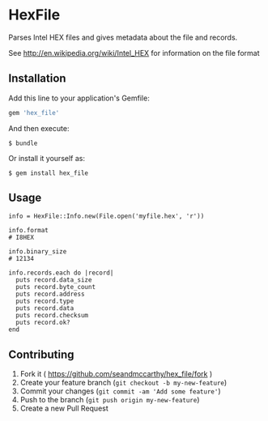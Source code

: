 # HexFile

Parses Intel HEX files and gives metadata about the file and records.

See http://en.wikipedia.org/wiki/Intel_HEX for information on the file format

## Installation

Add this line to your application's Gemfile:

```ruby
gem 'hex_file'
```

And then execute:

    $ bundle

Or install it yourself as:

    $ gem install hex_file

## Usage

    info = HexFile::Info.new(File.open('myfile.hex', 'r'))

    info.format
    # I8HEX

    info.binary_size
    # 12134

    info.records.each do |record|
      puts record.data_size
      puts record.byte_count
      puts record.address
      puts record.type
      puts record.data
      puts record.checksum
      puts record.ok?
    end

## Contributing

1. Fork it ( https://github.com/seandmccarthy/hex_file/fork )
2. Create your feature branch (`git checkout -b my-new-feature`)
3. Commit your changes (`git commit -am 'Add some feature'`)
4. Push to the branch (`git push origin my-new-feature`)
5. Create a new Pull Request
